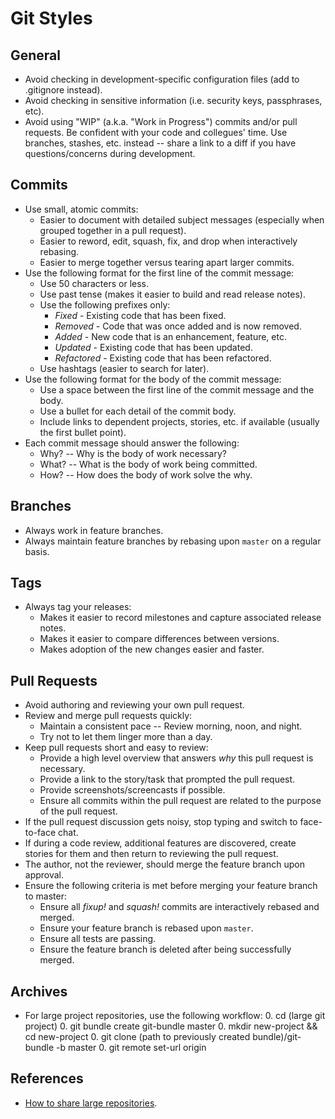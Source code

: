 # Git Styles

## General

- Avoid checking in development-specific configuration files (add to .gitignore instead).
- Avoid checking in sensitive information (i.e. security keys, passphrases, etc).
- Avoid using "WIP" (a.k.a. "Work in Progress") commits and/or pull requests. Be confident with your code and collegues'
  time. Use branches, stashes, etc. instead -- share a link to a diff if you have questions/concerns during development.

## Commits

- Use small, atomic commits:
  - Easier to document with detailed subject messages (especially when grouped together in a pull request).
  - Easier to reword, edit, squash, fix, and drop when interactively rebasing.
  - Easier to merge together versus tearing apart larger commits.
- Use the following format for the first line of the commit message:
  - Use 50 characters or less.
  - Use past tense (makes it easier to build and read release notes).
  - Use the following prefixes only:
    - *Fixed* - Existing code that has been fixed.
    - *Removed* - Code that was once added and is now removed.
    - *Added* - New code that is an enhancement, feature, etc.
    - *Updated* - Existing code that has been updated.
    - *Refactored* - Existing code that has been refactored.
  - Use hashtags (easier to search for later).
- Use the following format for the body of the commit message:
  - Use a space between the first line of the commit message and the body.
  - Use a bullet for each detail of the commit body.
  - Include links to dependent projects, stories, etc. if available (usually the first bullet point).
- Each commit message should answer the following:
  - Why? -- Why is the body of work necessary?
  - What? -- What is the body of work being committed.
  - How? -- How does the body of work solve the why.

## Branches

- Always work in feature branches.
- Always maintain feature branches by rebasing upon `master` on a regular basis.

## Tags

- Always tag your releases:
  - Makes it easier to record milestones and capture associated release notes.
  - Makes it easier to compare differences between versions.
  - Makes adoption of the new changes easier and faster.

## Pull Requests

- Avoid authoring and reviewing your own pull request.
- Review and merge pull requests quickly:
  - Maintain a consistent pace -- Review morning, noon, and night.
  - Try not to let them linger more than a day.
- Keep pull requests short and easy to review:
  - Provide a high level overview that answers *why* this pull request is necessary.
  - Provide a link to the story/task that prompted the pull request.
  - Provide screenshots/screencasts if possible.
  - Ensure all commits within the pull request are related to the purpose of the pull request.
- If the pull request discussion gets noisy, stop typing and switch to face-to-face chat.
- If during a code review, additional features are discovered, create stories for them and then return to reviewing the
  pull request.
- The author, not the reviewer, should merge the feature branch upon approval.
- Ensure the following criteria is met before merging your feature branch to master:
  - Ensure all *fixup!* and *squash!* commits are interactively rebased and merged.
  - Ensure your feature branch is rebased upon `master`.
  - Ensure all tests are passing.
  - Ensure the feature branch is deleted after being successfully merged.

## Archives

- For large project repositories, use the following workflow:
  0. cd (large git project)
  0. git bundle create git-bundle master
  0. mkdir new-project && cd new-project
  0. git clone (path to previously created bundle)/git-bundle -b master
  0. git remote set-url origin

## References

- [How to share large repositories](http://blog.plataformatec.com.br/2013/12/sharing-large-repositories-with-your-team).
